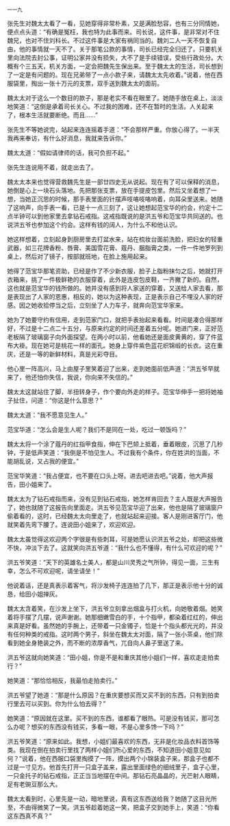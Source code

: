     一一九 

   张先生对魏太太看了一看，见她穿得非常朴素，又是满脸愁容，也有三分同情她，便点点头道：“有确是冤枉，我也特为此事而来。司长说，这件事，是非常对不住魏兄，也对不住刘科长。不过这件事是大家有祸同当的。魏刘二人一天不恢复自由，他的事情就一天不了。关于那笔公款的事情，司长已经完全归还了。只要机关里向法院去封公事，证明公家并没有损失，大不了是手续错误，受些行政处分。大概有个三五天，机关方面，一定会把魏先生保出来。至于魏太太的生活，司长想到了一定是有问题的。现在兄弟带了一点小款子来，请魏太太先收着。”说着，他在西服袋里，掏出一张十万元的支票，双手送到魏太太的面前。

   魏太太对于这么一个数目的款子，那是老实不看在眼里了。她随手放在桌上，淡淡地笑道：“这倒是承着司长关心。不过我的困难，还不在暂时的生活。人关起来了，根本生活就要断绝。而且……”

   张先生不等她说完，站起来连连摇着手道：“不会那样严重。你放心得了。一半天我再来奉访，有什么好消息，我就来告诉你。”

   魏太太道：“假如请律师的话，我可负担不起。”

   张先生连说用不着，就走出去了。

   魏太太本来也觉得营救魏先生是一部廿四史无从说起。现在有了可以保释的消息，她倒是心上一块石头落地。先把那张支票，放在手提皮包里。然后又坐着想了一想，当她正沉思的时候，那手表里面的针摆声吱咯吱咯响着，向耳朵里送来。她随了这响声，向手表一看，已是十一点三刻了，这让她想起范宝华的约会，约定十二点半钟可以到他家里去拿钻石戒指。这戒指既说的是洪五爷和范宝华共同送的。也说洪五爷也参加这个约会。这样有钱的阔人，为什么不和他认识。

   她这样想着，立刻起身到厨房里去打盆水来，站在梳妆台面前洗脸，把妇女的轻重武器，如三花牌香粉、唇膏、美国雪花膏、蔻丹、胭脂膏之类，一件一件地罗列到桌上，然后对了镜子，按部就班地，在脸上施用起来。

   她得了范宝华那笔资助，已经是作了不少新衣服，脸子上脂粉抹匀之后，她就打开衣箱来，挑了一件极鲜艳的衣服穿着，此外是连皮包皮鞋，一齐撇了新的。自然，这也就是范宝华的钱所做的。她并没有感到将人家送的穿着，又送给人家去看，那是表现出了人家的恩惠，相反的，她以为这种表现，正是表示自己不埋没人家的好感。因之她收拾停当之后，立刻坐了人力车子，就奔向范宝华家来。

   她为了她要守约有信用，走到范家门口，就把手表抬起来看看。时间是凑合得那样好，不过是十二点二十五分，与原来约定的时间还差着五分呢。她进门来，正好范老板隔了玻璃窗子向外面探望。在两小时以前，他看她还是面皮黄黄的，穿了件蓝布大褂。现在她可是桃花一样的面孔。她身上穿件紫色蓝花织锦缎的长衣。这在重庆，还是一等的新鲜材料，真是光彩夺目。

   他心里一阵高兴，马上由屋子里笑着迎了出来，走到她面前低声道：“洪五爷早就来了，他还怕你失信，我说，你向来不失信的。”

   魏太太这就站住了脚，半扭转身子，作个要向外走的样子。范宝华伸手一把将她袖子扯住，问道：“你这是什么意思？”

   魏太太道：“我不愿意见生人。”

   范宝华道：“怎么会是生人呢？我们不是同在一处，吃过一顿饭吗？”

   魏太太将一个涂了蔻丹的红指甲食指，伸在下巴颏上抵着，垂着眼皮，沉思了几秒钟，于是低声笑道：“我倒是不怕见生人。不过我有个条件，你在姓洪的当面，不能胡乱说，又占我的便宜。”

   范宝华笑道：“我占便宜，也不要在口头上呀。进去吧进去吧。”说着，他大声报告，田小姐来了。

   魏太太为了钻石戒指而来，没有见到钻石戒指，她怎样肯回去？主人既是大声报告了，她也就随了这报告向里面走。洪五爷见范宝华迎了出来，他也是隔了玻璃窗户偷着看的，这时，已经魏太太向里走了，也就站起来迎接。客人是刚进客厅门，他就笑着先弯下腰了。连说田小姐来了，欢迎欢迎。

   魏太太虽觉得这欢迎两个字很是有些刺耳，可是她愿认识洪五爷之处，却把这些微不快，冲淡下去了。这就笑向洪五爷道：“我什么也不懂得，有什么可欢迎的呢？”

   洪五爷笑道：“天下的英雄名士美人，都是山川灵秀之气所钟，得见一面，三生有幸，怎么不可欢迎呢，请坐请坐！”

   他说着话，还是真表示着客气，将沙发椅子连连拍了几下，那正是表示他十分的诚恳，给田小姐掸灰。

   魏太太含着笑，在沙发上坐下，洪五爷立刻拿出烟盒与打火机，向她敬着烟。她笑着将手摆了几摆，说声谢谢。她那细嫩雪白的手，十个指甲，都染着红红的，伸出来真是好看。虽然她的手腕上，还带着一只金镯子，恰是十个指头都光光的，并没有任何种类的戒指。这时两个男子，斜坐在魏太太对面，隔了一张小茶桌，他们除看到她全身艳装之外，而不断的浓厚香气，兀自向人鼻子里送了来。

   洪五爷这就向她笑道：“田小姐，你是不是和重庆其他小姐们一样，喜欢走走拍卖行？”

   她笑道：“那恰恰相反，我最怕走拍卖行。”

   洪五爷望了她道：“那是什么原因？在重庆要想买而又买不到的东西，只有到拍卖行里去可以买到。你为什么怕去得？”

   她笑道：“原因就在这里。买不到的东西，谁都看了眼热。可是没有钱买，那可怎么办呢？想买的东西没有钱买，多看一眼，不是心里多馋一下吗？”

   洪五爷笑道：“原来如此。我想，小姐们最喜欢的东西，无非是化妆品衣料首饰等类。我现在倒在拍卖行里找了两样小姐们所心爱的东西，不知道田小姐意见如何？”说着，他在西服口袋里掏摸了一阵，摸出两个小锦装盒子来，那盒子也都不过是一寸见方。他首先打开一只盒子盖来，露出里面绿色的细绒里子，盒子心里，一只金托子的钻石戒指，正正当当地摆在中间。那钻石亮晶晶的，光芒射人眼睛，足有老豌豆那么大。

   魏太太看到时，心里先是一动，暗地里说，真有这东西送给我？她随了这目光所至，不由得微笑了一笑。洪五爷趁着她这一笑，把盒子交到她手上，笑道：“你看这东西真不真？”

